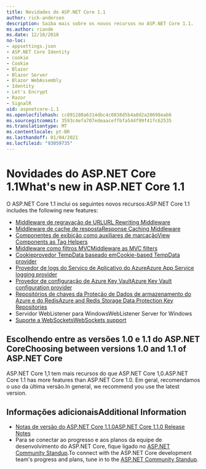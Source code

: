 ```yaml
---
title: Novidades do ASP.NET Core 1.1
author: rick-anderson
description: Saiba mais sobre os novos recursos no ASP.NET Core 1.1.
ms.author: riande
ms.date: 12/18/2018
no-loc:
- appsettings.json
- ASP.NET Core Identity
- cookie
- Cookie
- Blazor
- Blazor Server
- Blazor WebAssembly
- Identity
- Let's Encrypt
- Razor
- SignalR
uid: aspnetcore-1.1
ms.openlocfilehash: cc891280a6314dbc4c0838d5b4a8d2a20698eab6
ms.sourcegitcommit: 3593c4efa707edeaaceffbfa544f99f41fc62535
ms.translationtype: MT
ms.contentlocale: pt-BR
ms.lasthandoff: 01/04/2021
ms.locfileid: "93059735"
---
```

# <a name="whats-new-in-aspnet-core-11"></a><span data-ttu-id="00c57-103">Novidades do ASP.NET Core 1.1</span><span class="sxs-lookup"><span data-stu-id="00c57-103">What's new in ASP.NET Core 1.1</span></span>

<span data-ttu-id="00c57-104">O ASP.NET Core 1.1 inclui os seguintes novos recursos:</span><span class="sxs-lookup"><span data-stu-id="00c57-104">ASP.NET Core 1.1 includes the following new features:</span></span>

- [<span data-ttu-id="00c57-105">Middleware de regravação de URL</span><span class="sxs-lookup"><span data-stu-id="00c57-105">URL Rewriting Middleware</span></span>](xref:fundamentals/url-rewriting)
- [<span data-ttu-id="00c57-106">Middleware de cache de resposta</span><span class="sxs-lookup"><span data-stu-id="00c57-106">Response Caching Middleware</span></span>](xref:performance/caching/middleware)
- [<span data-ttu-id="00c57-107">Componentes de exibição como auxiliares de marcação</span><span class="sxs-lookup"><span data-stu-id="00c57-107">View Components as Tag Helpers</span></span>](xref:mvc/views/view-components#invoking-a-view-component-as-a-tag-helper)
- [<span data-ttu-id="00c57-108">Middleware como filtros MVC</span><span class="sxs-lookup"><span data-stu-id="00c57-108">Middleware as MVC filters</span></span>](xref:mvc/controllers/filters#using-middleware-in-the-filter-pipeline)
- [<span data-ttu-id="00c57-109">Cookieprovedor TempData baseado em</span><span class="sxs-lookup"><span data-stu-id="00c57-109">Cookie-based TempData provider</span></span>](xref:fundamentals/app-state#tempdata)
- [<span data-ttu-id="00c57-110">Provedor de logs do Serviço de Aplicativo do Azure</span><span class="sxs-lookup"><span data-stu-id="00c57-110">Azure App Service logging provider</span></span>](xref:fundamentals/logging/index#azure-app-service-provider)
- [<span data-ttu-id="00c57-111">Provedor de configuração de Azure Key Vault</span><span class="sxs-lookup"><span data-stu-id="00c57-111">Azure Key Vault configuration provider</span></span>](xref:security/key-vault-configuration)
- [<span data-ttu-id="00c57-112">Repositórios de chaves da Proteção de Dados de armazenamento do Azure e do Redis</span><span class="sxs-lookup"><span data-stu-id="00c57-112">Azure and Redis Storage Data Protection Key Repositories</span></span>](xref:security/data-protection/implementation/key-storage-providers)
- <span data-ttu-id="00c57-113">Servidor WebListener para Windows</span><span class="sxs-lookup"><span data-stu-id="00c57-113">WebListener Server for Windows</span></span>
- [<span data-ttu-id="00c57-114">Suporte a WebSockets</span><span class="sxs-lookup"><span data-stu-id="00c57-114">WebSockets support</span></span>](xref:fundamentals/websockets)

## <a name="choosing-between-versions-10-and-11-of-aspnet-core"></a><span data-ttu-id="00c57-115">Escolhendo entre as versões 1.0 e 1.1 do ASP.NET Core</span><span class="sxs-lookup"><span data-stu-id="00c57-115">Choosing between versions 1.0 and 1.1 of ASP.NET Core</span></span>

<span data-ttu-id="00c57-116">ASP.NET Core 1,1 tem mais recursos do que ASP.NET Core 1,0.</span><span class="sxs-lookup"><span data-stu-id="00c57-116">ASP.NET Core 1.1 has more features than ASP.NET Core 1.0.</span></span> <span data-ttu-id="00c57-117">Em geral, recomendamos o uso da última versão.</span><span class="sxs-lookup"><span data-stu-id="00c57-117">In general, we recommend you use the latest version.</span></span>

## <a name="additional-information"></a><span data-ttu-id="00c57-118">Informações adicionais</span><span class="sxs-lookup"><span data-stu-id="00c57-118">Additional Information</span></span>

- [<span data-ttu-id="00c57-119">Notas de versão do ASP.NET Core 1.1.0</span><span class="sxs-lookup"><span data-stu-id="00c57-119">ASP.NET Core 1.1.0 Release Notes</span></span>](https://github.com/dotnet/aspnetcore/releases/tag/1.1.0)
- <span data-ttu-id="00c57-120">Para se conectar ao progresso e aos planos da equipe de desenvolvimento do ASP.NET Core, fique ligado no [ASP.NET Community Standup](https://live.asp.net/).</span><span class="sxs-lookup"><span data-stu-id="00c57-120">To connect with the ASP.NET Core development team's progress and plans, tune in to the [ASP.NET Community Standup](https://live.asp.net/).</span></span>

